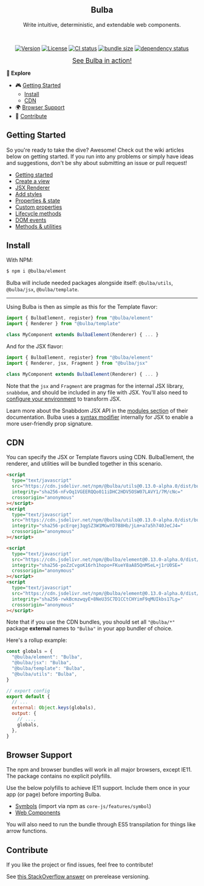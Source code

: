 <h2 align="center">Bulba</h2>
<p align="center">Write intuitive, deterministic, and extendable web components.</p>
<br>
<p align="center">
  <a href="https://www.npmjs.com/package/bulba"><img src="https://img.shields.io/npm/v/bulba.svg?sanitize=true&style=flat-square" alt="Version"></a>
  <a href="https://github.com/geotrev/bulba/blob/main/LICENSE"><img src="https://img.shields.io/npm/l/bulba.svg?sanitize=true&style=flat-square" alt="License"></a>
  <a href="https://github.com/geotrev/bulba/actions/workflows/test.yml?query=branch%3Amain"><img src="https://badgen.net/github/checks/geotrev/bulba/main?style=flat-square" alt="CI status" /></a>
  <a href="https://bundlephobia.com/package/bulba"><img src="https://badgen.net/bundlephobia/minzip/bulba?style=flat-square" alt="bundle size" /></a>
  <a href="https://www.libraries.io/npm/bulba"><img src="https://img.shields.io/librariesio/release/npm/bulba" alt="dependency status" /></a>
</p>

<p align="center"><a href="https://todo-bulba-jsx.netlify.app/"><big>See Bulba in action!</big></a></p>

**🧾 Explore**

- 🎮 [Getting Started](#getting-started)
  - [Install](#install)
  - [CDN](#cdn)
- 🌍 [Browser Support](#browser-support)
- 🤝 [Contribute](#contribute)

## Getting Started

So you're ready to take the dive? Awesome! Check out the wiki articles below on getting started. If you run into any problems or simply have ideas and suggestions, don't be shy about submitting an issue or pull request!

- [Getting started](https://github.com/geotrev/bulba/wiki/)
- [Create a view](https://github.com/geotrev/bulba/wiki/Views)
- [JSX Renderer](https://github.com/geotrev/bulba/wiki/JSX-Renderer)
- [Add styles](https://github.com/geotrev/bulba/wiki/Styles)
- [Properties & state](https://github.com/geotrev/bulba/wiki/Properties-&-state)
- [Custom properties](https://github.com/geotrev/bulba/wiki/Custom-properties)
- [Lifecycle methods](https://github.com/geotrev/bulba/wiki/Lifecycle-methods)
- [DOM events](https://github.com/geotrev/bulba/wiki/DOM-events)
- [Methods & utilities](https://github.com/geotrev/bulba/wiki/Methods-&-Utilities)

## Install

With NPM:

```sh
$ npm i @bulba/element
```

Bulba will include needed packages alongside itself: `@bulba/utils`, `@bulba/jsx`, `@bulba/template`.

---

Using Bulba is then as simple as this for the Template flavor:

```jsx
import { BulbaElement, register} from "@bulba/element"
import { Renderer } from "@bulba/template"

class MyComponent extends BulbaElement(Renderer) { ... }
```

And for the JSX flavor:

```jsx
import { BulbaElement, register} from "@bulba/element"
import { Renderer, jsx, Fragment } from "@bulba/jsx"

class MyComponent extends BulbaElement(Renderer) { ... }
```

Note that the `jsx` and `Fragment` are pragmas for the internal JSX library, `snabbdom`, and should be included in any file with JSX. You'll also need to [configure your environment](https://github.com/snabbdom/snabbdom#jsx) to transform JSX.

Learn more about the Snabbdom JSX API in the [modules section](https://github.com/snabbdom/snabbdom#modules-documentation) of their documentation. Bulba uses a [syntax modifier](https://github.com/geotrev/snabbdom-transform-jsx-props) internally for JSX to enable a more user-friendly prop signature.

## CDN

You can specify the JSX or Template flavors using CDN. BulbaElement, the renderer, and utilities will be bundled together in this scenario.

```html
<script
  type="text/javascript"
  src="https://cdn.jsdelivr.net/npm/@bulba/utils@0.13.0-alpha.0/dist/bulba-template.js"
  integrity="sha256-nFvOq1VGEERQQo011iDHC2HDV5OSW07LAVY1/7M/cNc="
  crossorigin="anonymous"
></script>
<script
  type="text/javascript"
  src="https://cdn.jsdelivr.net/npm/@bulba/utils@0.13.0-alpha.0/dist/bulba-template.min.js"
  integrity="sha256-pcErqej3qgSZ3W1MGwYD7B8Hb/jLm+a7a5h740JeCJ4="
  crossorigin="anonymous"
></script>
```

```html
<script
  type="text/javascript"
  src="https://cdn.jsdelivr.net/npm/@bulba/element@0.13.0-alpha.0/dist/bulba-jsx.js"
  integrity="sha256-poZzCvgoK16rh1hopo+FKueY8aA85QnMSeL+j1rU0SE="
  crossorigin="anonymous"
></script>
<script
  type="text/javascript"
  src="https://cdn.jsdelivr.net/npm/@bulba/element@0.13.0-alpha.0/dist/bulba-jsx.min.js"
  integrity="sha256-rwkBcmzwqyE+8NeU3SC7D1CCtCHYimF9qMUIkbs17Lg="
  crossorigin="anonymous"
></script>
```

Note that if you use the CDN bundles, you should set all `"@bulba/*"` package **external** names to `"Bulba"` in your app bundler of choice.

Here's a rollup example:

```js
const globals = {
  "@bulba/element": "Bulba",
  "@bulba/jsx": "Bulba",
  "@bulba/template": "Bulba",
  "@bulba/utils": "Bulba",
}

// export config
export default {
  // ...
  external: Object.keys(globals),
  output: {
    // ...,
    globals,
  },
}
```

## Browser Support

The npm and browser bundles will work in all major browsers, except IE11. The package contains no explicit polyfills.

Use the below polyfills to achieve IE11 support. Include them once in your app (or page) before importing Bulba.

- [Symbols](https://github.com/zloirock/core-js) (import via npm as `core-js/features/symbol`)
- [Web Components](https://github.com/webcomponents/polyfills/tree/master/packages/webcomponentsjs)

You will also need to run the bundle through ES5 transpilation for things like arrow functions.

## Contribute

If you like the project or find issues, feel free to contribute!

See [this StackOverflow answer](https://stackoverflow.com/a/63112599) on prerelease versioning.
